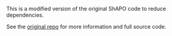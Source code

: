 This is a modified version of the original ShAPO code to reduce dependencies.

See the [original repo](https://github.com/zubair-irshad/shapo) for more information and full source code.